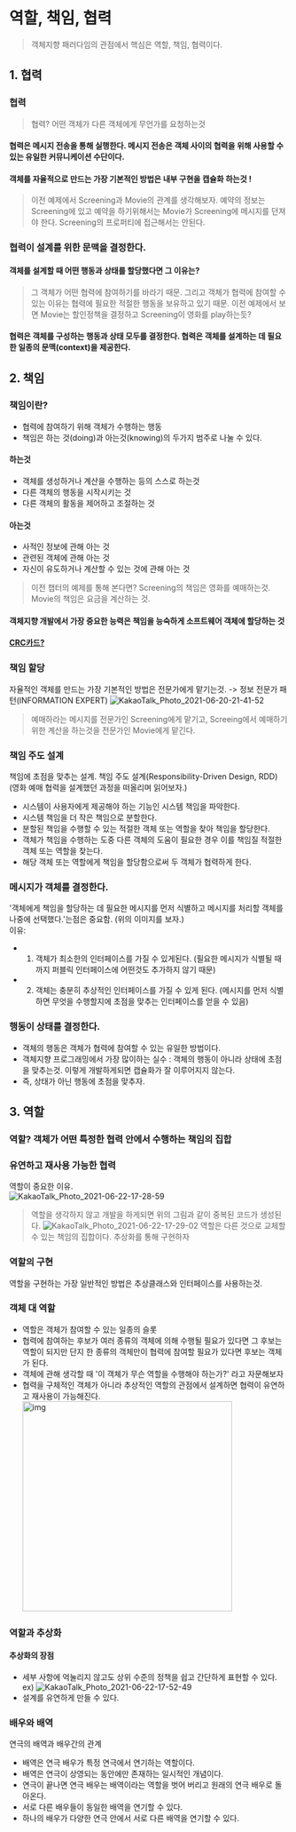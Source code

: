 # 역할, 책임, 협력
> 객체지향 패러다임의 관점에서 핵심은 역할, 책임, 협력이다.

## 1. 협력

### 협력
> 협력? 어떤 객체가 다른 객체에게 무언가를 요청하는것
#### 협력은 메시지 전송을 통해 실행한다. 메시지 전송은 객체 사이의 협력을 위해 사용할 수 있는 유일한 커뮤니케이션 수단이다.
#### 객체를 자율적으로 만드는 가장 기본적인 방법은 내부 구현을 캡슐화 하는것 !
> 이전 예제에서 Screening과 Movie의 관계를 생각해보자. 예약의 정보는 Screening에 있고 예약을 하기위해서는 Movie가 Screening에 메시지를 던져야 한다. Screening의 프로퍼티에 접근해서는 안된다.

### 협력이 설계를 위한 문맥을 결정한다.
#### 객체를 설계할 때 어떤 행동과 상태를 할당했다면 그 이유는?
> 그 객체가 어떤 협력에 참여하기를 바라기 때문. 그리고 객체가 협력에 참여할 수 있는 이유는 협력에 필요한 적절한 행동을 보유하고 있기 때문.
> 이전 예제에서 보면 Movie는 할인정책을 결정하고 Screening이 영화를 play하는듯?
#### 협력은 객체를 구성하는 행동과 상태 모두를 결정한다. 협력은 객체를 설계하는 데 필요한 일종의 문맥(context)을 제공한다.

## 2. 책임

### 책임이란?
- 협력에 참여하기 위해 객체가 수행하는 행동
- 책임은 하는 것(doing)과 아는것(knowing)의 두가지 범주로 나눌 수 있다.
#### 하는것
- 객체를 생성하거나 계산을 수행하는 등의 스스로 하는것
- 다른 객체의 행동을 시작시키는 것
- 다른 객체의 활동을 제어하고 조절하는 것
#### 아는것
- 사적인 정보에 관해 아는 것
- 관련된 객체에 관해 아는 것
- 자신이 유도하거나 계산할 수 있는 것에 관해 아는 것
> 이전 챕터의 예제를 통해 본다면? Screening의 책임은 영화를 예매하는것. Movie의 책임은 요금을 계산하는 것.
#### 객체지향 개발에서 가장 중요한 능력은 책임을 능숙하게 소프트웨어 객체에 할당하는 것
#### [CRC카드?](https://ko.wikipedia.org/wiki/CRC_%EC%B9%B4%EB%93%9C)

### 책임 할당
자율적인 객체를 만드는 가장 기본적인 방법은 전문가에게 맡기는것. -> 정보 전문가 패턴(INFORMATION EXPERT)
![KakaoTalk_Photo_2021-06-20-21-41-52](https://user-images.githubusercontent.com/60125719/122674469-57d7c400-d210-11eb-8900-fdc1bada1ef0.jpeg)
> 예매하라는 메시지를 전문가인 Screening에게 맡기고, Screeing에서 예매하기 위한 계산을 하는것을 전문가인 Movie에게 맡긴다.

### 책임 주도 설계
책임에 초점을 맞추는 설계. 책임 주도 설계(Responsibility-Driven Design, RDD) (영화 예매 협력을 설계했던 과정을 떠올리며 읽어보자.)
- 시스템이 사용자에게 제공해야 하는 기능인 시스템 책임을 파악한다.
- 시스템 책임을 더 작은 책임으로 분할한다.
- 분할된 책임을 수행할 수 있는 적절한 객체 또는 역할을 찾아 책임을 할당한다.
- 객체가 책임을 수행하는 도중 다른 객체의 도움이 필요한 경우 이를 책임질 적절한 객체 또는 역할을 찾는다.
- 해당 객체 또는 역할에게 책임을 할당함으로써 두 객체가 협력하게 한다.

### 메시지가 객체를 결정한다.
'객체에게 책임을 할당하는 데 필요한 메시지를 먼저 식별하고 메시지를 처리할 객체를 나중에 선택했다.'는점은 중요함. (위의 이미지를 보자.)  
이유:
- 1. 객체가 최소한의 인터페이스를 가질 수 있게된다. (필요한 메시지가 식별될 때까지 퍼블릭 인터페이스에 어떤것도 추가하지 않기 때문)
- 2. 객체는 충분히 추상적인 인터페이스를 가질 수 있게 된다. (메시지를 먼저 식별하면 무엇을 수행할지에 초점을 맞추는 인터페이스를 얻을 수 있음)

### 행동이 상태를 결정한다.
- 객체의 행동은 객체가 협력에 참여할 수 있는 유일한 방법이다.
- 객체지향 프로그래밍에서 가장 많이하는 실수 : 객체의 행동이 아니라 상태에 초점을 맞추는것. 이렇게 개발하게되면 캡슐화가 잘 이루어지지 않는다.
- 즉, 상태가 아닌 행동에 초점을 맞추자.


## 3. 역할
### 역할? 객체가 어떤 특정한 협력 안에서 수행하는 책임의 집합

### 유연하고 재사용 가능한 협력
역할이 중요한 이유.  
![KakaoTalk_Photo_2021-06-22-17-28-59](https://user-images.githubusercontent.com/60125719/122891300-61336e80-d37f-11eb-918b-8ed9afc4e0ad.jpeg)
> 역할을 생각하지 않고 개발을 하게되면 위의 그림과 같이 중복된 코드가 생성된다.
![KakaoTalk_Photo_2021-06-22-17-29-02](https://user-images.githubusercontent.com/60125719/122891542-8f18b300-d37f-11eb-8837-9a50c02c8c91.jpeg)
> 역할은 다른 것으로 교체할 수 있는 책임의 집합이다.
> 추상화를 통해 구현하자

### 역할의 구현
역할을 구현하는 가장 일반적인 방법은 추상클래스와 인터페이스를 사용하는것.

### 객체 대 역할
- 역할은 객체가 참여할 수 있는 일종의 슬롯
- 협력에 참여하는 후보가 여러 종류의 객체에 의해 수행될 필요가 있다면 그 후보는 역할이 되지만 단지 한 종류의 객체만이 협력에 참여할 필요가 있다면 후보는 객체가 된다.
- 객체에 관해 생각할 때 '이 객체가 무슨 역할을 수행해야 하는가?' 라고 자문해보자
- 협력을 구체적인 객체가 아니라 추상적인 역할의 관점에서 설계하면 협력이 유연하고 재사용이 가능해진다.
  <img width="378" alt="img" src="https://user-images.githubusercontent.com/60125719/122893097-f71bc900-d380-11eb-8586-4cf787dc403f.png">

### 역할과 추상화
#### 추상화의 장점
- 세부 사항에 억눌리지 않고도 상위 수준의 정책을 쉽고 간단하게 표현할 수 있다.
  ex)
  ![KakaoTalk_Photo_2021-06-22-17-52-49](https://user-images.githubusercontent.com/60125719/122895014-b02ed300-d382-11eb-9b5f-6af96805f2c1.jpeg)
- 설계를 유연하게 만들 수 있다.

### 배우와 배역
연극의 배역과 배우간의 관계
- 배역은 연극 배우가 특정 연극에서 연기하는 역할이다.
- 배역은 연극이 상영되는 동안에만 존재하는 일시적인 개념이다.
- 연극이 끝나면 연극 배우는 배역이라는 역할을 벗어 버리고 원래의 연극 배우로 돌아온다.
- 서로 다른 배우들이 동일한 배역을 연기할 수 있다.
- 하나의 배우가 다양한 연극 안에서 서로 다른 배역을 연기할 수 있다.
  
  



 
 
 
 
 
 
